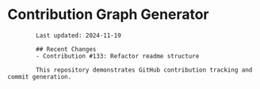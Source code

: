 # Contribution Graph Generator
            
            Last updated: 2024-11-19
            
            ## Recent Changes
            - Contribution #133: Refactor readme structure
            
            This repository demonstrates GitHub contribution tracking and commit generation.
        